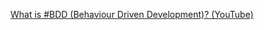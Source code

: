 <!--bl
(filemeta
    (title "Other Resources"))
/bl-->

[What is #BDD (Behaviour Driven Development)? (YouTube)](https://www.youtube.com/watch?v=GavBjhAp42o)